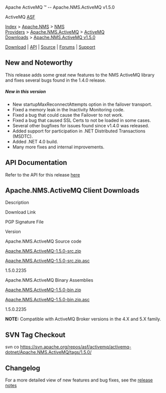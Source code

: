 Apache ActiveMQ ™ -- Apache.NMS.ActiveMQ v1.5.0 

ActiveMQ [ASF](http://www.apache.org)

[Index](index.html) > [Apache.NMS](apachenms.html) > [NMS Providers](nms-providers.html) > [Apache.NMS.ActiveMQ](apachenmsactivemq.html) > [ActiveMQ Downloads](activemq-downloads.html) > [Apache.NMS.ActiveMQ v1.5.0](apachenmsactivemq-v150.html)

[Download](download.html) | [API](nms-api.html) | [Source](source.html) | [Forums](http://activemq.apache.org/discussion-forums.html) | [Support](http://activemq.apache.org/support.html)

New and Noteworthy
------------------

This release adds some great new features to the NMS ActiveMQ library and fixes several bugs found in the 1.4.0 release.

##### New in this version

*   New startupMaxReconnectAttempts option in the failover transport.
*   Fixed a memory leak in the Inactivity Monitoring code.
*   Fixed a bug that could cause the Failover to not work.
*   Fixed a bug that caused SSL Certs to not be loaded in some cases.
*   Several other bugfixes for issues found since v1.4.0 was released.
*   Added support for participation in .NET Distributed Transactions (MSDTC).
*   Added .NET 4.0 build.
*   Many more fixes and internal improvements.

API Documentation
-----------------

Refer to the API for this release [here](nms-api.html)

Apache.NMS.ActiveMQ Client Downloads
------------------------------------

Description

Download Link

PGP Signature File

Version

Apache.NMS.ActiveMQ Source code

[Apache.NMS.ActiveMQ-1.5.0-src.zip](http://www.apache.org/dyn/closer.cgi/activemq/apache-nms/1.5.0/Apache.NMS.ActiveMQ-1.5.0-src.zip)

[Apache.NMS.ActiveMQ-1.5.0-src.zip.asc](http://www.apache.org/dyn/closer.cgi/activemq/apache-nms/1.5.0/Apache.NMS.ActiveMQ-1.5.0-src.zip.asc)

1.5.0.2235

Apache.NMS.ActiveMQ Binary Assemblies

[Apache.NMS.ActiveMQ-1.5.0-bin.zip](http://www.apache.org/dyn/closer.cgi/activemq/apache-nms/1.5.0/Apache.NMS.ActiveMQ-1.5.0-bin.zip)

[Apache.NMS.ActiveMQ-1.5.0-bin.zip.asc](http://www.apache.org/dyn/closer.cgi/activemq/apache-nms/1.5.0/Apache.NMS.ActiveMQ-1.5.0-bin.zip.asc)

1.5.0.2235

  

**NOTE:** Compatible with ActiveMQ Broker versions in the 4.X and 5.X family.

SVN Tag Checkout
----------------

svn co https://svn.apache.org/repos/asf/activemq/activemq-dotnet/Apache.NMS.ActiveMQ/tags/1.5.0/

Changelog
---------

For a more detailed view of new features and bug fixes, see the [release notes](https://issues.apache.org/jira/secure/ReleaseNote.jspa?projectId=12311201&styleName=Html&version=12315640)


